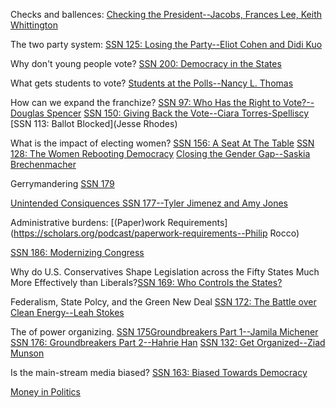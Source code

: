 Checks and ballences: [Checking the President--Jacobs, Frances Lee, Keith Whittington](https://scholars.org/podcast/checking-president--Larry)

The two party system: [SSN 125: Losing the Party--Eliot Cohen and Didi Kuo](https://scholars.org/podcast/losing-party)

Why don't young people vote? [SSN 200: Democracy in the States](https://scholars.org/podcast/democracy-states-0)

What gets students to vote? [Students at the Polls--Nancy L. Thomas](https://scholars.org/podcast/students-polls)

How can we expand the franchize? [SSN 97: Who Has the Right to Vote?--Douglas Spencer](https://scholars.org/podcast/who-has-right-vote) [SSN 150: Giving Back the Vote--Ciara Torres-Spelliscy](https://scholars.org/podcast/giving-vote-back) [SSN 113: Ballot Blocked](Jesse Rhodes)

What is the impact of electing women? [SSN 156: A Seat At The Table](https://scholars.org/podcast/seat-table-0) [SSN 128: The Women Rebooting Democracy](https://scholars.org/podcast/women-rebooting-democracy) [Closing the Gender Gap--Saskia Brechenmacher](https://scholars.org/podcast/closing-gender-gap)

Gerrymandering [SSN 179](https://scholars.org/podcast/gerrymandering-trial)

[Unintended Consiquences SSN 177--Tyler Jimenez and Amy Jones](https://scholars.org/podcast/unintended-consequences)

Administrative burdens: [(Paper)work Requirements](https://scholars.org/podcast/paperwork-requirements--Philip Rocco)

[SSN 186: Modernizing Congress]()

Why do U.S. Conservatives Shape Legislation across the Fifty States Much More Effectively than Liberals?[SSN 169: Who Controls the States?](https://scholars.org/podcast/who-controls-states)

Federalism, State Polcy, and the Green New Deal [SSN 172: The Battle over Clean Energy--Leah Stokes](https://scholars.org/podcast/battle-over-clean-energy)

The of power organizing. [SSN 175Groundbreakers Part 1--Jamila Michener](https://scholars.org/podcast/groundbreakers-part-1) [SSN 176: Groundbreakers Part 2--Hahrie Han](https://scholars.org/podcast/groundbreakers-part-2)
[SSN 132: Get Organized--Ziad Munson](https://scholars.org/podcast/get-organized)

Is the main-stream media biased? [SSN 163: Biased Towards Democracy](https://scholars.org/podcast/biased-towards-democracy)


[Money in Politics](https://scholars.org/page/purchasing-power)